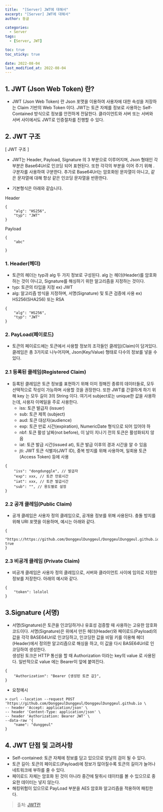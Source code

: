 ```yaml
---
title:  "[Server] JWT에 대해서"
excerpt: "[Server] JWT에 대해서"
author: 둥글

categories:
  - Server
tags:
  - [Server, JWT]

toc: true
toc_sticky: true
 
date: 2022-08-04
last_modified_at: 2022-08-04
---
```


## 1. JWT (Json Web Token) 란?

- JWT (Json Web Token) 란 Json 포맷을 이용하여 사용자에 대한 속성을 저장하는 Claim 기반의 Web Token 이다. JWT는 토큰 자체를 정보로 사용하는 Self-Contained 방식으로 정보를 안전하게 전달한다.
클라이언트와 서버 또는 서버와 서버 사이에서도 JWT로 인증절차를 진행할 수 있다.

## 2. JWT 구조
[ JWT 구조 ]

- JWT는 Header, Payload, Signature 의 3 부분으로 이루어지며, Json 형태인 각 부분은 Base64Url로 인코딩 되어 표현된다. 또한 각각의 부분을 이어 주기 위해 . 구분자를 사용하여 구분한다.
추가로 Base64Url는 암호화된 문자열이 아니고, 같은 문자열에 대해 항상 같은 인코딩 문자열을 반환한다.

- 기본형식은 아래와 같습니다.

Header
```
{
    "alg": "HS256",
    "typ": "JWT"
}
```

Payload
```
{
    "abc"

}
```

### 1. Header(헤더)
- 토큰의 헤더는 typ과 alg 두 가지 정보로 구성된다. alg 는 헤더(Header)를 암호화 하는 것이 아니고, Signature를 해싱하기 위한 알고리즘을 지정하는 것이다.
- typ: 토큰의 타입을 지정 ex) JWT
- alg: 알고리즘 방식을 지정하며, 서명(Signature) 및 토큰 검증에 사용 ex) HS256(SHA256) 또는 RSA

```
{
    "alg": "HS256",
    "typ": "JWT"
}
```

### 2. PayLoad(페이로드)
- 토큰의 페이로드에는 토큰에서 사용할 정보의 조각들인 클레임(Claim)이 담겨있다.
클레임은 총 3가지로 나누어지며, Json(Key/Value) 형태로 다수의 정보를 넣을 수 있다.

### 2.1 등록된 클레임(Registered Claim)
- 등록된 클레임은 토큰 정보를 표현하기 위해 이미 정해진 종류의 데이터들로, 모두 선택적으로 작성이 가능하며 사용할 것을 권장한다. 또한 JWT를 간결하게 하기 위해 key 는 모두 길이 3의 String 이다. 여기서 subject로는 unique한 값을 사용하는데, 사용자 이메일을 주로 사용한다.
  - iss: 토큰 발급자 (issuer)
  - sub: 토큰 제목 (subject)
  - aud: 토큰 대상자(audience)
  - exp: 토큰 만료 시간(expiration), NumericDate 형식으로 되어 있어야 하
  - nbf: 토큰 활성 날짜(not before), 이 날이 지나기 전의 토큰은 활성화되지 않음
  - iat: 토큰 발급 시간(issued at), 토큰 발급 이후의 경과 시간을 알 수 있음
  - jti: JWT 토큰 식별자(JWT ID), 중복 방지를 위해 사용하며, 일회용 토큰(Access Token) 등에 사용

```
{
    "iss": "dongdunggle", // 발급자
    "exp": xxx, // 토큰 만료시간
    "iat": xxx, // 토큰 발급시간
    "sub": "", // 용도별로 설정
}
```
### 2.2 공개 클레임(Public Claim)
- 공개 클레임은 사용자 정의 클레임으로, 공개용 정보를 위해 사용된다. 충돌 방지를 위해 URI 포맷을 이용하며, 예시는 아래와 같다.

```
{
    "https://https://github.com/DonggeulDunggeul/DonggeulDunggeul.github.io": true
}
```
### 2.3 비공개 클레임 (Private Claim)
- 비공개 클레임은 사용자 정의 클레임으로, 서버와 클라이언트 사이에 임의로 지정한 정보를 저장한다. 아래의 예시와 같다.
```
{
    "token": lololol
}
```

## 3.Signature (서명)
- 서명(Signature)은 토큰을 인코딩하거나 유효성 검증할 때 사용하는 고유한 암호화 코드이다. 서명(Signature)은 위에서 만든 헤더(Header)와 페이로드(Payload)의 값을 각각 BASE64Url로 인코딩하고, 인코딩한 값을 비밀 키를 이용해 헤더(Header)에서 정의한 알고리즘으로 해싱을 하고, 이 값을 다시 BASE64Url로 인코딩하여 생성한다.  
생성된 토크은 HTTP 통신을 할 때 Authorization 이라는 key의 value 로 사용된다. 일반적으로 value 에는 Bearer이 앞에 붙여진다.
```
{
    "Authorization": "Bearer {생성된 토큰 값}",
}
```

- 요청예시
```
> curl --location --request POST
'https://github.com/DonggeulDunggeul/DonggeulDunggeul.github.io \
-- header 'Accept: application/json' \
-- header 'Content-Type: application/json' \
-- header 'Authorization: Bearer JWT' \
--data-raw '{
    "name": "dunggeul"
}
```

## 4. JWT 단점 및 고려사항
- Self-contained: 토큰 자체에 정보를 담고 있으므로 양날의 검이 될 수 있다.
- 토큰 길이: 토큰의 페이로드(Payload)에 정보가 많아질수록 토큰의 길이가 늘어나 네트워크에 부하를 줄 수 있다.
- 페이로드 자체는 암호화 된 것이 아니라 중간에 탈취시 데이터를 볼 수 있으므로 중요한 데이터는 넣지 않는다.
- 해킹위험이 있으므로 PayLoad 부분을 AES 암호화 알고리즘을 적용하여 패킹한다.
>출처: [JWT란](https://mangkyu.tistory.com/56)





